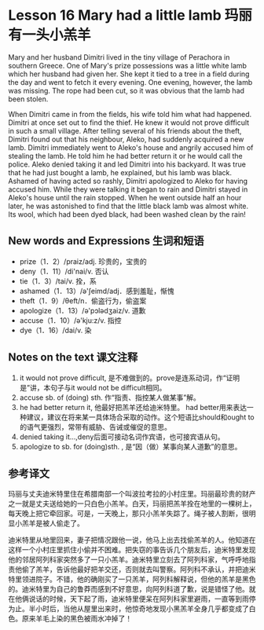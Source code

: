 # Lesson 16 Mary had a little lamb 玛丽有一头小羔羊
Mary and her husband Dimitri lived in the tiny village of Perachora in southern Greece. One of Mary's prize possessions was a little white lamb which her husband had given her. She kept it tied to a tree in a field during the day and went to fetch it every evening. One evening, however, the lamb was missing. The rope had been cut, so it was obvious that the lamb had been stolen.

When Dimitri came in from the fields, his wife told him what had happened. Dimitri at once set out to find the thief. He knew it would not prove difficult in such a small village. After telling several of his friends about the theft, Dimitri found out that his neighbour, Aleko, had suddenly acquired a new lamb. Dimitri immediately went to Aleko's house and angrily accused him of stealing the lamb. He told him he had better return it or he would call the police. Aleko denied taking it and led Dimitri into his backyard. It was true that he had just bought a lamb, he explained, but his lamb was black. Ashamed of having acted so rashly, Dimitri apologized to Aleko for having accused him. While they were talking it began to rain and Dimitri stayed in Aleko's house until the rain stopped. When he went outside half an hour later, he was astonished to find that the little black lamb was almost white. Its wool, which had been dyed black, had been washed clean by the rain!

## New words and Expressions 生词和短语

* prize（1．2）/praiz/adj. 珍贵的，宝贵的
* deny（1．11）/di'nai/v. 否认
* tie（1．3）/tai/v. 拴，系
* ashamed（1．13）/ə'ʃeimd/adj．感到羞耻，惭愧
* theft（1．9）/θeft/n．偷盗行为，偷盗案
* apologize（1．13）/ə'pɔlədʒaiz/v. 道歉
* accuse（1．10）/ə'kju:z/v. 指控
* dye（1．16）/dai/v. 染

## Notes on the text 课文注释

1. it would not prove difficult, 是不难做到的。prove是连系动词，作“证明是”讲，本句子与it would not be difficult相同。
2. accuse sb. of (doing) sth. 作“指责、指控某人做某事”解。
3. he had better return it, 他最好把羔羊还给迪米特里。
	had better用来表达一种建议，建议在将来某一具体场合采取的动作。这个短语比should和ought to的语气更强烈，常带有威胁、告诫或催促的意思。
4. denied taking it…,deny后面可接动名词作宾语，也可接宾语从句。
5. apologize to sb. for (doing)sth. , 是“因（做）某事向某人道歉”的意思。

## 参考译文

玛丽与丈夫迪米特里住在希腊南部一个叫波拉考拉的小村庄里。玛丽最珍贵的财产之一就是丈夫送给她的一只白色小羔羊。白天，玛丽把羔羊拴在地里的一棵树上，每天晚上把它牵回家。可是，一天晚上，那只小羔羊失踪了。绳子被人割断，很明显小羔羊是被人偷走了。

迪米特里从地里回来，妻子把情况跟他一说，他马上出去找偷羔羊的人。他知道在这样一个小村庄里抓住小偷并不困难。把失窃的事告诉几个朋友后，迪米特里发现他的邻居阿列科家突然多了一只小羔羊。迪米特里立刻去了阿列科家，气呼呼地指责他偷了羔羊，告诉他最好把羊交还，否则就去叫警察。阿列科不承认，并把迪米特里领进院子。不错，他的确刚买了一只羔羊，阿列科解释说，但他的羔羊是黑色的。迪米特里为自己的鲁莽而感到不好意思，向阿列科道了歉，说是错怪了他。就在他俩说话的时候，天下起了雨，迪米特里便呆在阿列科家里避雨，一直等到雨停为止。半小时后，当他从屋里出来时，他惊奇地发现小黑羔羊全身几乎都变成了白色。原来羊毛上染的黑色被雨水冲掉了！
